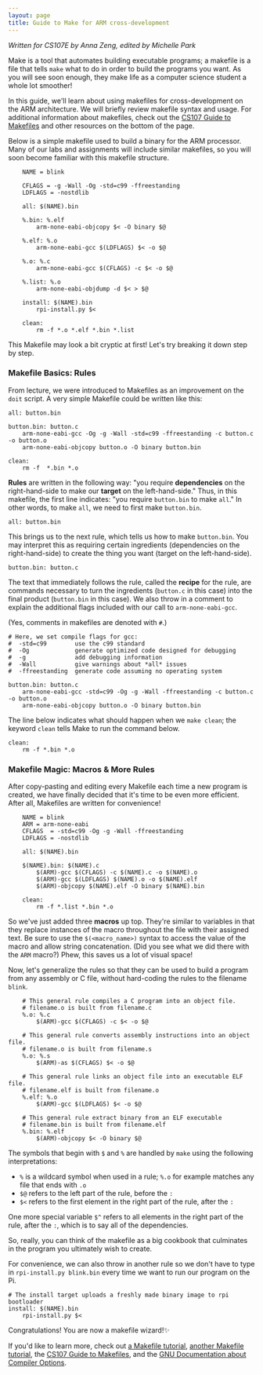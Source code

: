 ```yaml
---
layout: page
title: Guide to Make for ARM cross-development
---
```


*Written for CS107E by Anna Zeng, edited by Michelle Park*

Make is a tool that automates building executable programs;
a makefile is a file that tells `make` what to do in order to build
the programs you want. As you will see soon enough, they make life
as a computer science student a whole lot smoother!

In this guide, we'll learn about using makefiles
for cross-development on the ARM architecture.
We will briefly review makefile syntax and usage.
For additional information about makefiles,
check out the 
[CS107 Guide to Makefiles](http://cs107.stanford.edu/guide/make.html)
and other resources on the bottom of the page.

Below is a simple makefile used
to build a binary for the ARM processor.
Many of our labs and assignments will include similar makefiles, 
so you will soon become familiar with this makefile structure.

```
    NAME = blink

    CFLAGS = -g -Wall -Og -std=c99 -ffreestanding
    LDFLAGS = -nostdlib

    all: $(NAME).bin
     
    %.bin: %.elf
        arm-none-eabi-objcopy $< -O binary $@

    %.elf: %.o
        arm-none-eabi-gcc $(LDFLAGS) $< -o $@

    %.o: %.c
        arm-none-eabi-gcc $(CFLAGS) -c $< -o $@
    
    %.list: %.o
        arm-none-eabi-objdump -d $< > $@

    install: $(NAME).bin
        rpi-install.py $<

    clean:
        rm -f *.o *.elf *.bin *.list
```

This Makefile may look a bit cryptic at first! Let's try breaking it down step by step.

### Makefile Basics: Rules

From lecture, we were introduced to Makefiles as an improvement on the `doit` script.
A very simple Makefile could be written like this:
    
    all: button.bin
    
    button.bin: button.c
        arm-none-eabi-gcc -Og -g -Wall -std=c99 -ffreestanding -c button.c -o button.o
        arm-none-eabi-objcopy button.o -O binary button.bin
    
    clean: 
        rm -f  *.bin *.o

__Rules__ are written in the following way: "you require __dependencies__ on the right-hand-side
to make our __target__ on the left-hand-side." Thus, in this makefile, the first line
indicates: "you require `button.bin` to make `all`." In other words, to make `all`, we need to first make `button.bin`.
    
    all: button.bin

This brings us to the next rule, which tells us how to make `button.bin`. You may interpret this as
requiring certain ingredients (dependencies on the right-hand-side)
to create the thing you want (target on the left-hand-side).

    button.bin: button.c

The text that immediately follows the rule, called the __recipe__ for the rule,
are commands necessary to turn the ingredients (`button.c` in this case)
into the final product (`button.bin` in this case).
We also throw in a comment to explain the additional flags included with our call to `arm-none-eabi-gcc`.

(Yes, comments in makefiles are denoted with `#`.)

    # Here, we set compile flags for gcc:
    #  -std=c99        use the c99 standard
    #  -Og             generate optimized code designed for debugging
    #  -g              add debugging information
    #  -Wall           give warnings about *all* issues
    #  -ffreestanding  generate code assuming no operating system

    button.bin: button.c
        arm-none-eabi-gcc -std=c99 -Og -g -Wall -ffreestanding -c button.c -o button.o
        arm-none-eabi-objcopy button.o -O binary button.bin

The line below indicates what should happen when we `make clean`; the keyword `clean` tells Make to run the command below.

    clean: 
        rm -f *.bin *.o


### Makefile Magic: Macros & More Rules

After copy-pasting and editing every Makefile each time a new program is created,
we have finally decided that it's time to be even more efficient.
After all, Makefiles are written for convenience!

```
    NAME = blink
    ARM = arm-none-eabi
    CFLAGS  = -std=c99 -Og -g -Wall -ffreestanding
    LDFLAGS = -nostdlib

    all: $(NAME).bin

    $(NAME).bin: $(NAME).c
        $(ARM)-gcc $(CFLAGS) -c $(NAME).c -o $(NAME).o
        $(ARM)-gcc $(LDFLAGS) $(NAME).o -o $(NAME).elf
        $(ARM)-objcopy $(NAME).elf -O binary $(NAME).bin
    
    clean: 
        rm -f *.list *.bin *.o
```
So we've just added three __macros__ up top. They're similar to variables
in that they replace instances of the macro throughout the file with their assigned text.
Be sure to use the `$(<macro_name>)`
syntax to access the value of the macro and allow string concatenation.
(Did you see what we did there with the `ARM` macro?)
Phew, this saves us a lot of visual space!

Now, let's generalize the rules so that they can be used to build a program from any assembly or C file, without hard-coding the rules to the filename `blink`.

```
    # This general rule compiles a C program into an object file.
    # filename.o is built from filename.c
    %.o: %.c
        $(ARM)-gcc $(CFLAGS) -c $< -o $@

    # This general rule converts assembly instructions into an object file.
    # filename.o is built from filename.s
    %.o: %.s
        $(ARM)-as $(CFLAGS) $< -o $@

    # This general rule links an object file into an executable ELF file.
    # filename.elf is built from filename.o
    %.elf: %.o
        $(ARM)-gcc $(LDFLAGS) $< -o $@

    # This general rule extract binary from an ELF executable
    # filename.bin is built from filename.elf
    %.bin: %.elf
        $(ARM)-objcopy $< -O binary $@
```

The symbols that begin with `$` and `%` are handled by `make` using the following interpretations:

* `%` is a wildcard symbol when used in a rule; `%.o` for example matches any file that ends with `.o`
* `$@` refers to the left part of the rule, before the `:`
* `$<` refers to the first element in the right part of the rule, after the `:`

One more special variable `$^` refers to all elements in the right part of the rule, after the `:`, which is to say all of the dependencies.

So, really, you can think of the makefile as a big cookbook that culminates in the program you ultimately wish to create.

For convenience, we can also throw in another rule so we don't have to type in `rpi-install.py blink.bin`
every time we want to run our program on the Pi.

    # The install target uploads a freshly made binary image to rpi bootloader
    install: $(NAME).bin
        rpi-install.py $<

Congratulations! You are now a makefile wizard!✨

If you'd like to learn more, check out
[a Makefile tutorial](http://www.opussoftware.com/tutorial/TutMakefile.htm),
[another Makefile tutorial](http://www.delorie.com/djgpp/doc/ug/larger/makefiles.html),
the
[CS107 Guide to Makefiles](http://cs107.stanford.edu/guide/make.html),
and the
[GNU Documentation about Compiler Options](https://gcc.gnu.org/onlinedocs/gcc-4.2.2/gcc/C-Dialect-Options.html).
